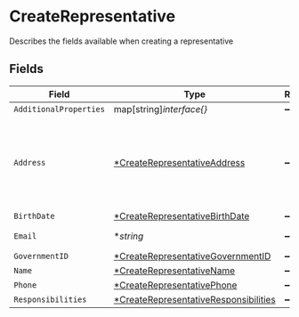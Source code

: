 # CreateRepresentative

Describes the fields available when creating a representative


## Fields

| Field                                                                                                | Type                                                                                                 | Required                                                                                             | Description                                                                                          | Example                                                                                              |
| ---------------------------------------------------------------------------------------------------- | ---------------------------------------------------------------------------------------------------- | ---------------------------------------------------------------------------------------------------- | ---------------------------------------------------------------------------------------------------- | ---------------------------------------------------------------------------------------------------- |
| `AdditionalProperties`                                                                               | map[string]*interface{}*                                                                             | :heavy_minus_sign:                                                                                   | N/A                                                                                                  |                                                                                                      |
| `Address`                                                                                            | [*CreateRepresentativeAddress](../../models/shared/createrepresentativeaddress.md)                   | :heavy_minus_sign:                                                                                   | Residential address for an individual. Business addresses not accepted.                              |                                                                                                      |
| `BirthDate`                                                                                          | [*CreateRepresentativeBirthDate](../../models/shared/createrepresentativebirthdate.md)               | :heavy_minus_sign:                                                                                   | N/A                                                                                                  |                                                                                                      |
| `Email`                                                                                              | **string*                                                                                            | :heavy_minus_sign:                                                                                   | Email Address                                                                                        | amanda@classbooker.dev                                                                               |
| `GovernmentID`                                                                                       | [*CreateRepresentativeGovernmentID](../../models/shared/createrepresentativegovernmentid.md)         | :heavy_minus_sign:                                                                                   | N/A                                                                                                  |                                                                                                      |
| `Name`                                                                                               | [*CreateRepresentativeName](../../models/shared/createrepresentativename.md)                         | :heavy_minus_sign:                                                                                   | N/A                                                                                                  |                                                                                                      |
| `Phone`                                                                                              | [*CreateRepresentativePhone](../../models/shared/createrepresentativephone.md)                       | :heavy_minus_sign:                                                                                   | N/A                                                                                                  |                                                                                                      |
| `Responsibilities`                                                                                   | [*CreateRepresentativeResponsibilities](../../models/shared/createrepresentativeresponsibilities.md) | :heavy_minus_sign:                                                                                   | N/A                                                                                                  |                                                                                                      |
